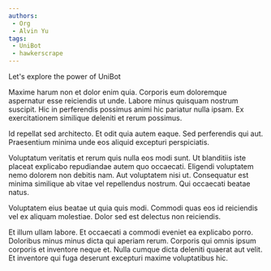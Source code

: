 ```yaml
---
authors: 
 - Org
 - Alvin Yu
tags:
 - UniBot
 - hawkerscrape
---
```


Let's explore the power of UniBot

<!-- truncate -->

Maxime harum non et dolor enim quia. Corporis eum doloremque aspernatur esse reiciendis ut unde. Labore minus quisquam nostrum suscipit. Hic in perferendis possimus animi hic pariatur nulla ipsam. Ex exercitationem similique deleniti et rerum possimus.

Id repellat sed architecto. Et odit quia autem eaque. Sed perferendis qui aut. Praesentium minima unde eos aliquid excepturi perspiciatis.

Voluptatum veritatis et rerum quis nulla eos modi sunt. Ut blanditiis iste placeat explicabo repudiandae autem quo occaecati. Eligendi voluptatem nemo dolorem non debitis nam. Aut voluptatem nisi ut. Consequatur est minima similique ab vitae vel repellendus nostrum. Qui occaecati beatae natus.

Voluptatem eius beatae ut quia quis modi. Commodi quas eos id reiciendis vel ex aliquam molestiae. Dolor sed est delectus non reiciendis.

Et illum ullam labore. Et occaecati a commodi eveniet ea explicabo porro. Doloribus minus minus dicta qui aperiam rerum. Corporis qui omnis ipsum corporis et inventore neque et. Nulla cumque dicta deleniti quaerat aut velit. Et inventore qui fuga deserunt excepturi maxime voluptatibus hic.
